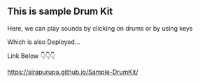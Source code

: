 ## This is sample Drum Kit

Here, we can play sounds by clicking on drums or by using keys

Which is also Deployed...

Link Below 👇👇👇

https://sirapurupa.github.io/Sample-DrumKit/
